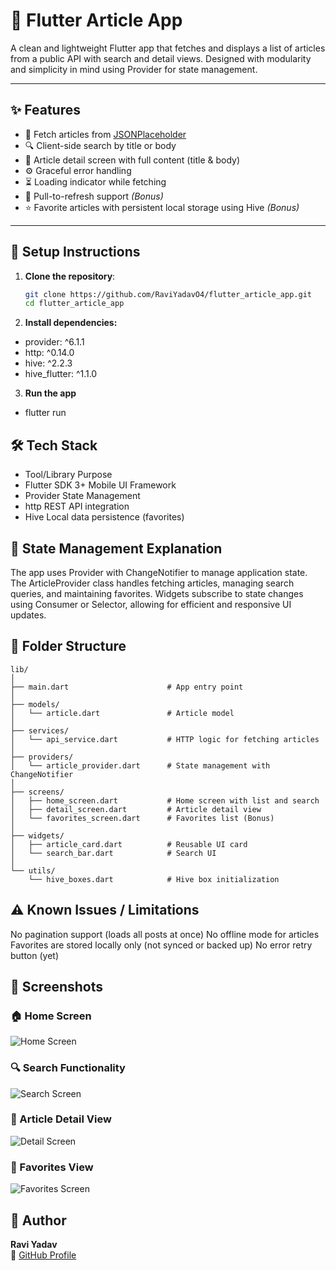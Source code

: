 # 📰 Flutter Article App

A clean and lightweight Flutter app that fetches and displays a list of articles from a public API with search and detail views. Designed with modularity and simplicity in mind using Provider for state management.

---

## ✨ Features

- 🔄 Fetch articles from [JSONPlaceholder](https://jsonplaceholder.typicode.com/posts)
- 🔍 Client-side search by title or body
- 📄 Article detail screen with full content (title & body)
- ⚙️ Graceful error handling
- ⏳ Loading indicator while fetching
- 🔁 Pull-to-refresh support *(Bonus)*
- ⭐ Favorite articles with persistent local storage using Hive *(Bonus)*

---

## 🚀 Setup Instructions

1. **Clone the repository**:
   ```bash
   git clone https://github.com/RaviYadavO4/flutter_article_app.git
   cd flutter_article_app

2. **Install dependencies:**

- provider: ^6.1.1
- http: ^0.14.0
- hive: ^2.2.3
- hive_flutter: ^1.1.0

3. **Run the app**
- flutter run


## 🛠️ Tech Stack
- Tool/Library	Purpose
- Flutter SDK 3+	Mobile UI Framework
- Provider	State Management
- http	REST API integration
- Hive	Local data persistence (favorites)

## 🧠 State Management Explanation

The app uses Provider with ChangeNotifier to manage application state. The ArticleProvider class handles fetching articles, managing search queries, and maintaining favorites. Widgets subscribe to state changes using Consumer or Selector, allowing for efficient and responsive UI updates.

## 📁 Folder Structure

```text
lib/
│
├── main.dart                      # App entry point
│
├── models/
│   └── article.dart               # Article model
│
├── services/
│   └── api_service.dart           # HTTP logic for fetching articles
│
├── providers/
│   └── article_provider.dart      # State management with ChangeNotifier
│
├── screens/
│   ├── home_screen.dart           # Home screen with list and search
│   ├── detail_screen.dart         # Article detail view
│   └── favorites_screen.dart      # Favorites list (Bonus)
│
├── widgets/
│   ├── article_card.dart          # Reusable UI card
│   └── search_bar.dart            # Search UI
│
└── utils/
    └── hive_boxes.dart            # Hive box initialization
```


## ⚠️ Known Issues / Limitations
No pagination support (loads all posts at once)
No offline mode for articles
Favorites are stored locally only (not synced or backed up)
No error retry button (yet)

## 📸 Screenshots

### 🏠 Home Screen
![Home Screen](screenshots/home_screen.jpeg)

### 🔍 Search Functionality
![Search Screen](screenshots/search_screen.jpeg)

### 📄 Article Detail View
![Detail Screen](screenshots/detail_screen.jpeg)

### 📄 Favorites View
![Favorites Screen](screenshots/favorites_screen.jpeg)

## 📌 Author

**Ravi Yadav**  
🔗 [GitHub Profile](https://github.com/RaviYadavO4)
